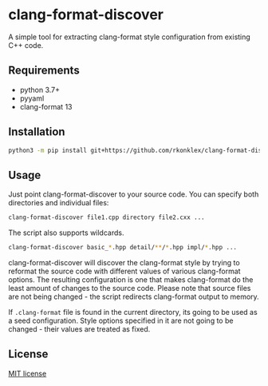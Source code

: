 # clang-format-discover
A simple tool for extracting clang-format style configuration from existing C++ code.

## Requirements
- python 3.7+
- pyyaml
- clang-format 13

## Installation
```sh
python3 -m pip install git+https://github.com/rkonklex/clang-format-discover.git
```

## Usage
Just point clang-format-discover to your source code. You can specify both directories and individual files:
```sh
clang-format-discover file1.cpp directory file2.cxx ...
```
The script also supports wildcards.
```sh
clang-format-discover basic_*.hpp detail/**/*.hpp impl/*.hpp ...
```

clang-format-discover will discover the clang-format style by trying to reformat the source code with different values of various clang-format options. The resulting configuration is one that makes clang-format do the least amount of changes to the source code. Please note that source files are not being changed - the script redirects clang-format output to memory.

If `.clang-format` file is found in the current directory, its going to be used as a seed configuration. Style options specified in it are not going to be changed - their values are treated as fixed.

## License
[MIT license](LICENSE)
